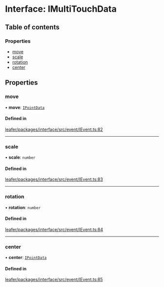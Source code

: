 # Interface: IMultiTouchData

## Table of contents

### Properties

- [move](IMultiTouchData.md#move)
- [scale](IMultiTouchData.md#scale)
- [rotation](IMultiTouchData.md#rotation)
- [center](IMultiTouchData.md#center)

## Properties

### move

• **move**: [`IPointData`](IPointData.md)

#### Defined in

[leafer/packages/interface/src/event/IEvent.ts:82](https://github.com/leaferjs/leafer/blob/a596007/packages/interface/src/event/IEvent.ts#L82)

___

### scale

• **scale**: `number`

#### Defined in

[leafer/packages/interface/src/event/IEvent.ts:83](https://github.com/leaferjs/leafer/blob/a596007/packages/interface/src/event/IEvent.ts#L83)

___

### rotation

• **rotation**: `number`

#### Defined in

[leafer/packages/interface/src/event/IEvent.ts:84](https://github.com/leaferjs/leafer/blob/a596007/packages/interface/src/event/IEvent.ts#L84)

___

### center

• **center**: [`IPointData`](IPointData.md)

#### Defined in

[leafer/packages/interface/src/event/IEvent.ts:85](https://github.com/leaferjs/leafer/blob/a596007/packages/interface/src/event/IEvent.ts#L85)

